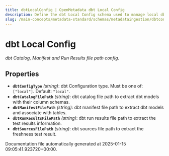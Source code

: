 ```yaml
---
title: dbtLocalConfig | OpenMetadata dbt Local Config
description: Define the dbt Local Config schema used to manage local dbt ingestion, including project path, profiles directory, and target specifications.
slug: /main-concepts/metadata-standard/schemas/metadataingestion/dbtconfig/dbtlocalconfig
---
```


# dbt Local Config

*dbt Catalog, Manifest and Run Results file path config.*

## Properties

- **`dbtConfigType`** *(string)*: dbt Configuration type. Must be one of: `["local"]`. Default: `"local"`.
- **`dbtCatalogFilePath`** *(string)*: dbt catalog file path to extract dbt models with their column schemas.
- **`dbtManifestFilePath`** *(string)*: dbt manifest file path to extract dbt models and associate with tables.
- **`dbtRunResultsFilePath`** *(string)*: dbt run results file path to extract the test results information.
- **`dbtSourcesFilePath`** *(string)*: dbt sources file path to extract the freshness test result.


Documentation file automatically generated at 2025-01-15 09:05:41.923720+00:00.
